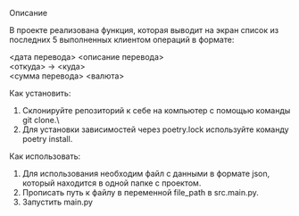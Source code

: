 Описание

В проекте реализована функция, которая выводит на экран
список из последних 5 выполненных клиентом операций в формате:

<дата перевода> <описание перевода>\
<откуда> -> <куда>\
<сумма перевода> <валюта>

Как установить:
1. Склонируйте репозиторий к себе на компьютер с помощью команды git clone.\
2. Для установки зависимостей через poetry.lock используйте команду poetry install.

Как использовать:
1. Для использования необходим файл с данными в формате json, который находится в одной папке с проектом.
2. Прописать путь к файлу в переменной file_path в src.main.py.
3. Запустить main.py
